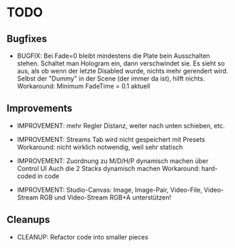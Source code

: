 
TODO
====

Bugfixes
--------

- BUGFIX: 
  Bei Fade=0 bleibt mindestens die Plate bein Ausschalten stehen. Schaltet man Hologram ein, dann verschwindet sie.
  Es sieht so aus, als ob wenn der letzte Disabled wurde, nichts mehr gerendert wird.
  Selbst der "Dummy" in der Scene (der immer da ist), hilft nichts.
  Workaround: Minimum FadeTime = 0.1 aktuell

Improvements
------------

- IMPROVEMENT:
  mehr Regler Distanz, weiter nach unten schieben, etc.

- IMPROVEMENT:
  Streams Tab wird nicht gespeichert mit Presets
  Workaround: nicht wirklich notwendig, weil sehr statisch

- IMPROVEMENT:
  Zuordnung zu M/D/H/P dynamisch machen über Control UI
  Auch die 2 Stacks dynamisch machen
  Workaround: hard-coded in code

- IMPROVEMENT:
  Studio-Canvas: Image, Image-Pair, Video-File, Video-Stream RGB und
  Video-Stream RGB+A unterstützen!

Cleanups
--------

- CLEANUP:
  Refactor code into smaller pieces

